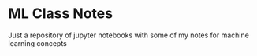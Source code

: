 # ML Class Notes

Just a repository of jupyter notebooks with some of my notes for machine learning concepts
